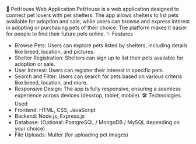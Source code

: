 🐾 PetHouse Web Application
PetHouse is a web application designed to connect pet lovers with pet shelters. The app allows shelters to list pets available for adoption and sale, while users can browse and express interest in adopting or purchasing pets of their choice. The platform makes it easier for people to find their future pets online.
✨ Features
* Browse Pets: Users can explore pets listed by shelters, including details like breed, location, and pictures.
* Shelter Registration: Shelters can sign up to list their pets available for adoption or sale.
* User Interest: Users can register their interest in specific pets.
* Search and Filter: Users can search for pets based on various criteria like breed, location, and more.
* Responsive Design: The app is fully responsive, ensuring a seamless experience across devices (desktop, tablet, mobile).
🛠️ Technologies Used
* Frontend: HTML, CSS, JavaScript
* Backend: Node.js, Express.js
* Database: (Optional: PostgreSQL / MongoDB / MySQL depending on your choice)
* File Uploads: Multer (for uploading pet images)
